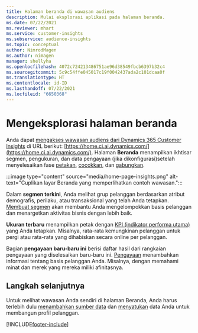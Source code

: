 ```yaml
---
title: Halaman beranda di wawasan audiens
description: Mulai eksplorasi aplikasi pada halaman beranda.
ms.date: 07/22/2021
ms.reviewer: mhart
ms.service: customer-insights
ms.subservice: audience-insights
ms.topic: conceptual
author: NimrodMagen
ms.author: nimagen
manager: shellyha
ms.openlocfilehash: 4072c724213486751ae96d38549fbcb6397b32c4
ms.sourcegitcommit: 5c9c54ffe045017c19f0042437ada2c101dcaa0f
ms.translationtype: HT
ms.contentlocale: id-ID
ms.lasthandoff: 07/22/2021
ms.locfileid: "6650368"
---
```

# <a name="explore-the-home-page"></a>Mengeksplorasi halaman beranda

Anda dapat [mengakses wawasan audiens dari Dynamics 365 Customer Insights](https://home.ci.ai.dynamics.com/) di URL berikut: [https://home.ci.ai.dynamics.com/](https://home.ci.ai.dynamics.com/).
Halaman **Beranda** menampilkan ikhtisar segmen, pengukuran, dan data pengayaan (jika dikonfigurasi)setelah menyelesaikan fase [petakan](map-entities.md), [cocokkan](match-entities.md), dan [gabungkan](merge-entities.md).

:::image type="content" source="media/home-page-insights.png" alt-text="Cuplikan layar Beranda yang memperlihatkan contoh wawasan.":::

Dalam **segmen terkini**, Anda melihat grup pelanggan berdasarkan atribut demografis, perilaku, atau transaksional yang telah Anda tetapkan. [Membuat segmen](segments.md) akan membantu Anda mengelompokkan basis pelanggan dan menargetkan aktivitas bisnis dengan lebih baik.

**Ukuran terbaru** menampilkan petak dengan [KPI (indikator performa utama)](measures.md) yang Anda tetapkan. Misalnya, rata-rata kemungkinan pelanggan untuk pergi atau rata-rata yang dihabiskan secara online per pelanggan.

Bagian **pengayaan baru-baru ini** berisi daftar hasil dari rangkaian pengayaan yang diselesaikan baru-baru ini. [Pengayaan](enrichment-hub.md) menambahkan informasi tentang basis pelanggan Anda. Misalnya, dengan memahami minat dan merek yang mereka miliki afinitasnya.

## <a name="next-step"></a>Langkah selanjutnya

Untuk melihat wawasan Anda sendiri di halaman Beranda, Anda harus terlebih dulu [menambahkan sumber data](data-sources.md) dan [menyatukan](data-unification.md) data Anda untuk membangun profil pelanggan.

[!INCLUDE[footer-include](../includes/footer-banner.md)]